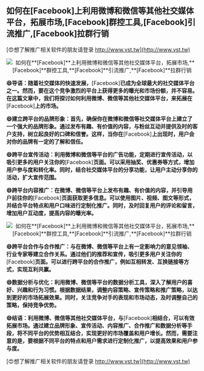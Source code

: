## **如何在**[Facebook]**上利用微博和微信等其他社交媒体平台，拓展市场,**[Facebook]**群控工具,**[Facebook]**引流推广,**[Facebook]**拉群行销**

[😍想了解推广相关软件的朋友请登录 http://www.vst.tw](http://www.vst.tw)

 <center><img src="https://vst.tw/MP4/tuiguang/png/3.png" alt="如何在**[Facebook]**上利用微博和微信等其他社交媒体平台，拓展市场,**[Facebook]**群控工具,**[Facebook]**引流推广,**[Facebook]**拉群行销"></center>

**😄导语：随着社交媒体的快速发展，**[Facebook]**已成为全球最大的社交媒体平台之一。然而，要在这个竞争激烈的平台上获得更多的曝光和市场份额，并不容易。在这篇文章中，我们将探讨如何利用微博、微信等其他社交媒体平台，来拓展在**[Facebook]**上的市场。**

**😄建立跨平台的品牌形象：首先，确保你在微博和微信等社交媒体平台上建立了一个强大的品牌形象。通过发布有趣、有价值的内容，与粉丝互动并提供及时的客户支持，树立起良好的口碑和信誉。这样，当你在**[Facebook]**上出现时，用户会对你的品牌有一定的了解和信任。**

**😄跨平台宣传活动：利用微博和微信等平台的广告功能，定期进行宣传活动，以吸引更多的用户关注你的**[Facebook]**页面。可以采用抽奖、优惠券等方式，增加用户参与度和转化率。同时，结合社交媒体平台的分享功能，让用户主动分享你的活动，扩大宣传范围。**

**😄跨平台内容推广：在微博、微信等平台上发布有趣、有价值的内容，并引导用户前往你的**[Facebook]**页面获取更多信息。可以使用图片、视频、图文等形式，并结合平台特点和用户口味进行定制化推广。同时，及时回复用户的评论和留言，增加用户互动度，提高内容的曝光率。**

 <center><img src="https://vst.tw/MP4/tuiguang/png/5.png" alt="如何在**[Facebook]**上利用微博和微信等其他社交媒体平台，拓展市场,**[Facebook]**群控工具,**[Facebook]**引流推广,**[Facebook]**拉群行销"></center>

**😄跨平台合作与合作推广：与在微博、微信等平台上有一定影响力的意见领袖、行业专家等建立合作关系。通过他们的推荐和宣传，吸引更多用户关注你的**[Facebook]**页面。可以进行跨平台的合作推广，例如互相转发、互换链接等方式，实现互利共赢。**

**😄数据分析与优化：利用微博、微信等平台的数据分析工具，深入了解用户的喜好、兴趣和行为习惯。根据数据结果，调整内容策略、宣传策略和推广策略，以达到更好的市场拓展效果。同时，关注竞争对手的表现和市场动态，及时调整自己的策略，保持竞争优势。**

**😄结语：利用微博、微信等其他社交媒体平台，与**[Facebook]**相结合，可以有效拓展市场。通过建立品牌形象、宣传活动、内容推广、合作推广和数据分析等手段，将不同平台的优势相互结合，实现更好的市场覆盖和用户增长。然而，需要注意的是，要根据不同平台的特点和用户需求进行定制化推广，以提高效果和用户参与度。**

[😍想了解推广相关软件的朋友请登录 http://www.vst.tw](http://www.vst.tw)



